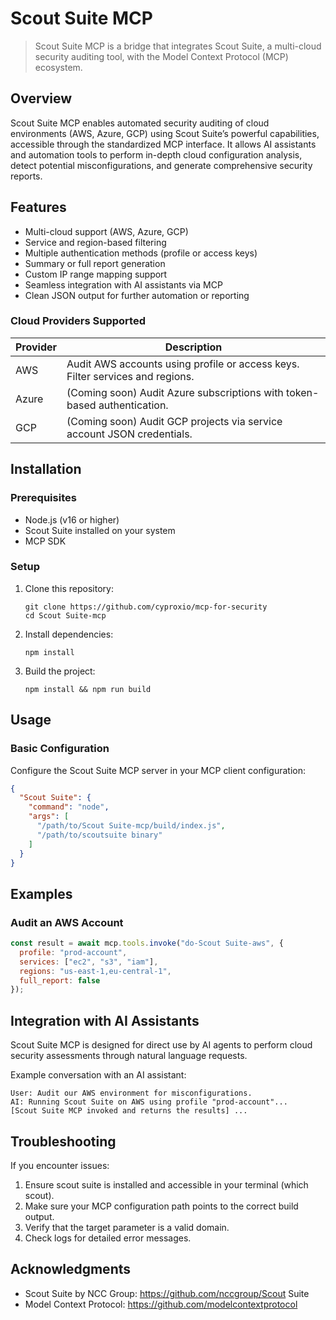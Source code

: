 # Scout Suite MCP

> Scout Suite MCP is a bridge that integrates Scout Suite, a multi-cloud security auditing tool, with the Model Context Protocol (MCP) ecosystem.


## Overview

Scout Suite MCP enables automated security auditing of cloud environments (AWS, Azure, GCP) using Scout Suite’s powerful capabilities, accessible through the standardized MCP interface. It allows AI assistants and automation tools to perform in-depth cloud configuration analysis, detect potential misconfigurations, and generate comprehensive security reports.


## Features

- Multi-cloud support (AWS, Azure, GCP)
- Service and region-based filtering
- Multiple authentication methods (profile or access keys)
- Summary or full report generation
- Custom IP range mapping support
- Seamless integration with AI assistants via MCP
- Clean JSON output for further automation or reporting

### Cloud Providers Supported

| Provider | Description |
|------|-------------|
|AWS|Audit AWS accounts using profile or access keys. Filter services and regions.
|Azure|(Coming soon) Audit Azure subscriptions with token-based authentication.
|GCP|(Coming soon) Audit GCP projects via service account JSON credentials.


## Installation

### Prerequisites

- Node.js (v16 or higher)
- Scout Suite installed on your system
- MCP SDK

### Setup

1. Clone this repository:
   ```
   git clone https://github.com/cyproxio/mcp-for-security
   cd Scout Suite-mcp
   ```

2. Install dependencies:
   ```
   npm install
   ```

3. Build the project:
   ```
   npm install && npm run build
   ```

## Usage

### Basic Configuration

Configure the Scout Suite MCP server in your MCP client configuration:

```json
{
  "Scout Suite": {
    "command": "node",
    "args": [
      "/path/to/Scout Suite-mcp/build/index.js",
      "/path/to/scoutsuite binary"
    ]
  }
}
```


## Examples

### Audit an AWS Account

```javascript
const result = await mcp.tools.invoke("do-Scout Suite-aws", {
  profile: "prod-account",
  services: ["ec2", "s3", "iam"],
  regions: "us-east-1,eu-central-1",
  full_report: false
});
```


## Integration with AI Assistants
Scout Suite MCP is designed for direct use by AI agents to perform cloud security assessments through natural language requests.

Example conversation with an AI assistant:

```
User: Audit our AWS environment for misconfigurations.
AI: Running Scout Suite on AWS using profile "prod-account"...
[Scout Suite MCP invoked and returns the results] ...
```

## Troubleshooting

If you encounter issues:

1.	Ensure scout suite is installed and accessible in your terminal (which scout).
2.	Make sure your MCP configuration path points to the correct build output.
3.	Verify that the target parameter is a valid domain.
4.	Check logs for detailed error messages.

## Acknowledgments

- Scout Suite by NCC Group: https://github.com/nccgroup/Scout Suite
- Model Context Protocol: https://github.com/modelcontextprotocol